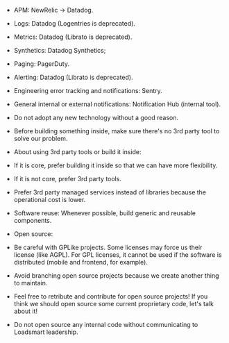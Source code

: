 - APM: NewRelic -> Datadog.
- Logs: Datadog (Logentries is deprecated).
- Metrics: Datadog (Librato is deprecated).
- Synthetics: Datadog Synthetics;
- Paging: PagerDuty.
- Alerting: Datadog (Librato is deprecated).
- Engineering error tracking and notifications: Sentry.
- General internal or external notifications: Notification Hub (internal tool).


- Do not adopt any new technology without a good reason.
- Before building something inside, make sure there's no 3rd party tool to solve our problem.
- About using 3rd party tools or build it inside:
- If it is core, prefer building it inside so that we can have more flexibility.
- If it is not core, prefer 3rd party tools.
- Prefer 3rd party managed services instead of libraries because the operational cost is lower.

- Software reuse: Whenever possible, build generic and reusable components.
- Open source:
- Be careful with GPLike projects. Some licenses may force us their license (like AGPL). For GPL licenses, it cannot be used if the software is distributed (mobile and frontend, for example).
- Avoid branching open source projects because we create another thing to maintain.
- Feel free to retribute and contribute for open source projects! If you think we should open source some current proprietary code, let's talk about it!
- Do not open source any internal code without communicating to Loadsmart leadership.
